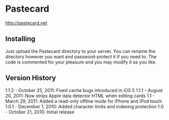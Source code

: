 # Pastecard
http://pastecard.net

## Installing
Just upload the Pastecard directory to your server. You can rename the directory however you want and password-protect it if you need to. The code is commented for your pleasure and you may modify it as you like.

## Version History
1.1.2 - October 25, 2011: Fixed cache bugs introduced in iOS 5
1.1.1 - August 20, 2011: Now strips Apple data detector HTML when editing cards 
1.1 - March 29, 2011: Added a read-only offline mode for iPhone and iPod touch
1.0.1 - December 1, 2010: Added character limits and indexing protection
1.0 - October 21, 2010: Initial release